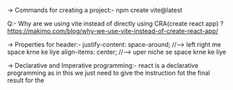 -> Commands for creating a project:-
   npm create vite@latest

Q:- Why are we using vite instead of directly using CRA(create react app) ?
    https://makimo.com/blog/why-we-use-vite-instead-of-create-react-app/

-> Properties for header:-
    justify-content: space-around; //--> left right me space krne ke liye
    align-items: center; //--> uper niche se space krne ke liye

-> Declarative and Imperative programming:-
  react is a declarative programming as in this we just need to give the instruction fot the final result for the 


